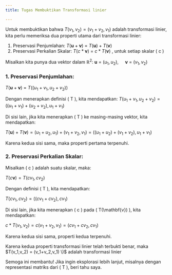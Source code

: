 ```yaml
---
title: Tugas Membuktikan Transformasi linier

---
```


Untuk membuktikan bahwa $T(v_1,v_2) = (v_1+v_2,v_1)$ adalah transformasi linier, kita perlu memeriksa dua properti utama dari transformasi linier:

1. Preservasi Penjumlahan: $T(\mathbf{u} + \mathbf{v})$ = $T(\mathbf{u}) + T (\mathbf{v})$
2. Preservasi Perkalian Skalar: $T(c *\mathbf{v})$ = $c *T(\mathbf{v})$ , untuk setiap skalar \( c \)

Misalkan kita punya dua vektor dalam $\mathbb{R}^2$:
$\mathbf{u}$ = $(u_1, u_2)$, $\quad \mathbf{v}$ = $(v_1, v_2)$

### 1. Preservasi Penjumlahan:

$T(\mathbf{u} + \mathbf{v})$ = $T((u_1 + v_1, u_2 + v_2))$

Dengan menerapkan definisi \( T \), kita mendapatkan:
$T(u_1+v_1, u_2+v_2) = ((u_1+v_1) + (u_2+v_2), u_1+v_1)$

Di sisi lain, jika kita menerapkan \( T \) ke masing-masing vektor, kita mendapatkan:

$T(\mathbf{u}) + T(\mathbf{v}) = (u_1+u_2, u_1) + (v_1+v_2, v_1) = ((u_1+u_2) + (v_1+v_2), u_1+v_1)$

Karena kedua sisi sama, maka properti pertama terpenuhi.

### 2. Preservasi Perkalian Skalar:
Misalkan ( c \) adalah suatu skalar, maka:

$T(c \mathbf{v}) = T(c v_1, c v_2)$

Dengan definisi \( T \), kita mendapatkan:

$T(c v_1, c v_2) = ((c v_1 + c v_2), c v_1)$

Di sisi lain, jika kita menerapkan \( c \) pada \( T(\mathbf{v}) \), kita mendapatkan:

$c *T(v_1, v_2) = c (v_1+v_2, v_1) = (c v_1 + c v_2, c v_1)$

Karena kedua sisi sama, properti kedua terpenuhi.


Karena kedua properti transformasi linier telah terbukti benar, maka $T(v_1,v_2) = (v_1+v_2,v_1) \)$ adalah transformasi linier

Semoga ini membantu! Jika ingin eksplorasi lebih lanjut, misalnya dengan representasi matriks dari \( T \), beri tahu saya. 
